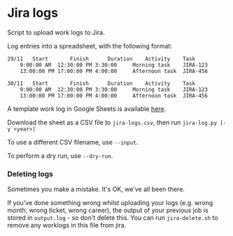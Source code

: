 # Jira logs

Script to upload work logs to Jira.

Log entries into a spreadsheet, with the following format:

```
29/11	Start		Finish		Duration	Activity	Task
	9:00:00 AM	12:30:00 PM	3:30:00		Morning task	JIRA-123
	13:00:00 PM	17:00:00 PM	4:00:00		Afternoon task	JIRA-456

30/11	Start		Finish		Duration	Activity	Task
	9:00:00 AM	12:30:00 PM	3:30:00		Morning task	JIRA-123
	13:00:00 PM	17:00:00 PM	4:00:00		Afternoon task	JIRA-456
```

A template work log in Google Sheets is available [here](https://docs.google.com/spreadsheets/d/1SiIWsMwz4xZgtgDISr6TVy1xZ66eLzjQeRDgsE4W0A8/edit).

Download the sheet as a CSV file to `jira-logs.csv`, then run `jira-log.py [-y <year>]`

To use a different CSV filename, use `--input`.

To perform a dry run, use `--dry-run`.

### Deleting logs
Sometimes you make a mistake. It's OK, we've all been there.

If you've done something wrong whilst uploading your logs (e.g. wrong month, wrong ticket, wrong career), the output of your previous job is stored in `output.log` - so don't delete this. You can run `jira-delete.sh` to remove any worklogs in this file from jira. 
